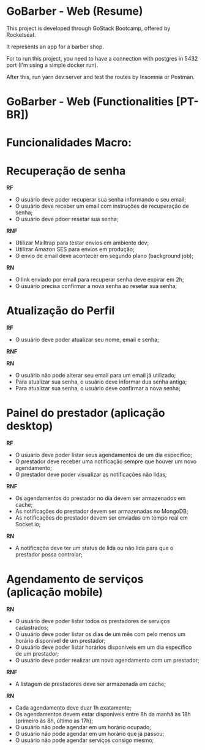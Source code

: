 # GoBarber - Web (Resume)

This project is developed through GoStack Bootcamp, offered by Rocketseat.

It represents an app for a barber shop.

For to run this project, you need to have a connection with postgres in 5432 port (I'm using a simple docker run).

After this, run yarn dev:server and test the routes by Insomnia or Postman.

# GoBarber - Web (Functionalities [PT-BR])

# Funcionalidades Macro:

# Recuperação de senha

**RF**

- O usuário deve poder recuperar sua senha informando o seu email;
- O usuário deve receber um email com instruções de recuperação de senha;
- O usuário deve pdoer resetar sua senha;

**RNF**

- Utilizar Mailtrap para testar envios em ambiente dev;
- Utilizar Amazon SES para envios em produção;
- O envio de email deve acontecer em segundo plano (background job);

**RN**

- O link enviado por email para recuperar senha deve expirar em 2h;
- O usuário precisa confirmar a nova senha ao resetar sua senha;

# Atualização do Perfil

**RF**

- O usuário deve poder atualizar seu nome, email e senha;

**RNF**

**RN**

- O usuário não pode alterar seu email para um email já utilizado;
- Para atualizar sua senha, o usuário deve informar dua senha antiga;
- Para atualizar sua senha, o usuário deve confirmar a nova senha;

# Painel do prestador (aplicação desktop)

**RF**

- O usuário deve poder listar seus agendamentos de um dia específico;
- O prestador deve receber uma notificação sempre que houver um novo agendamento;
- O prestador deve poder visualizar as notificações não lidas;

**RNF**

- Os agendamentos do prestador no dia devem ser armazenados em cache;
- As notificações do prestador devem ser armazenadas no MongoDB;
- As notificações do prestador devem ser enviadas em tempo real em Socket.io;

**RN**

- A notificaçõa deve ter um status de lida ou não lida para que o prestador possa controlar;

# Agendamento de serviços (aplicação mobile)

**RN**

- O usuário deve poder listar todos os prestadores de serviços cadastrados;
- O usuário deve poder listar os dias de um mês com pelo menos um horário disponível de um prestador;
- O usuário deve poder listar horários disponíveis em um dia específico de um prestador;
- O usuário deve poder realizar um novo agendamento com um prestador;

**RNF**

- A listagem de prestadores deve ser armazenada em cache;

**RN**

- Cada agendamento deve duar 1h exatamente;
- Os agendamentos devem estar disponíveis entre 8h da manhã às 18h (primeiro às 8h, último às 17h);
- O usuário não pode agendar em um horário ocupado;
- O usuário não pode agendar em um horário que já passou;
- O usuário não pode agendar serviços consigo mesmo;
